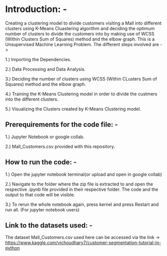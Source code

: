 # Introduction: -

Creating a clustering model to divide customers visiting a Mall into different clusters using K-Means Cluastering algorithm and deciding the optimum number of clusters to divide the customers into by making use of WCSS (Within Clusters Sum of Squares) method and the elbow graph.
This is a Unsupervised Machine Learning Problem.
The different steps involved are  -> 

1.) Importing the Dependencies.

2.) Data Processing and Data Analysis.

3.) Deciding the number of clusters using WCSS (Within CLusters Sum of Squares) method and the elbow graph.

4.) Training the K-Means Clustering model in order to divide the custmers into the different clusters.

5.) Visualizing the Clusters created by K-Means Clustering model.


## Prerequirements for the code file: -

1.) Jupyter Notebook or google collab.

2.) Mall_Customers.csv provided with this repository.


## How to run the code: -

1.) Open the jupyter notebook terminal(or upload and open in google collab) 

2.) Navigate to the folder where the zip file is extracted to and open the respective .ipynb file provided in their respective folder. The code and the output to that code will be visible.

3.) To rerun the whole notebook again, press kernel and press Restart and run all. (For jupyter notebook users)


## Link to the datasets used: -

The dataset Mall_Customers.csv used here can be accessed via the link -> https://www.kaggle.com/vjchoudhary7/customer-segmentation-tutorial-in-python
